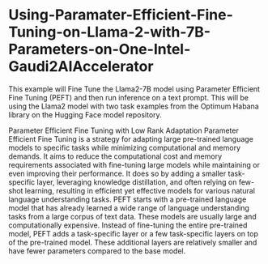# Using-Paramater-Efficient-Fine-Tuning-on-Llama-2-with-7B-Parameters-on-One-Intel-Gaudi2AIAccelerator
This example will Fine Tune the Llama2-7B model using Parameter Efficient Fine Tuning (PEFT) and then run inference on a text prompt.  This will be using the Llama2 model with two task examples from the Optimum Habana library on the Hugging Face model repository.


Parameter Efficient Fine Tuning with Low Rank Adaptation
Parameter Efficient Fine Tuning is a strategy for adapting large pre-trained language models to specific tasks while minimizing computational and memory demands. It aims to reduce the computational cost and memory requirements associated with fine-tuning large models while maintaining or even improving their performance. It does so by adding a smaller task-specific layer, leveraging knowledge distillation, and often relying on few-shot learning, resulting in efficient yet effective models for various natural language understanding tasks. PEFT starts with a pre-trained language model that has already learned a wide range of language understanding tasks from a large corpus of text data. These models are usually large and computationally expensive. Instead of fine-tuning the entire pre-trained model, PEFT adds a task-specific layer or a few task-specific layers on top of the pre-trained model. These additional layers are relatively smaller and have fewer parameters compared to the base model.
